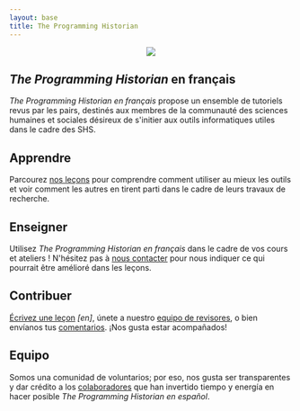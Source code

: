 ```yaml
---
layout: base
title: The Programming Historian
---
```

<div class="container" style="text-align:center">
	<img class="home-image" src="{{ site.baseurl }}/images/about.png" />
</div>

<div class="home-block">
	<div class="container">
	<h2><i>The Programming Historian</i> en français</h2>
	<p><i>The Programming Historian en français</i> propose un ensemble de tutoriels revus par les pairs, destinés aux membres de la communauté des sciences humaines et sociales désireux de s'initier aux outils informatiques utiles dans le cadre des SHS.</p>
	</div>
</div>

<div class="home-block  home-stripe-1">
<div class="container">
<h2>Apprendre</h2>
<p>Parcourez <a href="{{ site.baseurl }}/fr/lecons/">nos leçons</a> pour comprendre comment utiliser au mieux les outils et voir comment les autres en tirent parti dans le cadre de leurs travaux de recherche.</p>
</div>
</div>

<div class="home-block ">
<div class="container">
<h2>Enseigner</h2>
<p>Utilisez <i>The Programming Historian en français</i> dans le cadre de vos cours et ateliers ! N'hésitez pas à <a href="{{ site.baseurl }}/feedback.html">nous contacter</a> pour nous indiquer ce qui pourrait être amélioré dans les leçons.</p>
</div>
</div>

<div class="home-block home-stripe-2">
<div class="container">
<h2>Contribuer</h2>
<p><a href="{{ site.baseurl }}/author-guidelines.html">Écrivez une leçon</a> <i>[en]</i>, únete a nuestro <a href="guia-para-revisores">equipo de revisores</a>, o bien envíanos tus <a href="retroalimentacion.html">comentarios</a>. ¡Nos gusta estar acompañados!</p>
</div>
</div>

<div class="home-block">
<div class="container">
<h2>Equipo</h2>
<p>Somos una comunidad de voluntarios; por eso, nos gusta ser transparentes y dar crédito a los <a href="equipo-de-proyecto.html">colaboradores</a> que han invertido tiempo y energía en hacer posible <i>The Programming Historian en español</i>.</p>
</div>
</div>
